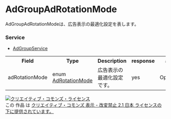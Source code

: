 # AdGroupAdRotationMode
AdGroupAdRotationModeは、広告表示の最適化設定を表します。
 
### Service
+ [AdGroupService](../services/AdGroupService.md)
 
<table>
 <tr>
  <th>Field</th>
  <th>Type</th>
  <th>Description</th>
  <th>response</th>
  <th>add</th>
  <th>set</th>
  <th>remove</th>
 </tr>
  <tr>
  <td>adRotationMode</td>
  <td>enum <a href="./AdRotationMode.md">AdRotationMode</a></td>
  <td>広告表示の最適化設定です。</td>
  <td>yes</td>
  <td>Optional</td>
  <td>Optional</td>
  <td>Ignore</td>
 </tr>
 </table>
  
<a rel="license" href="http://creativecommons.org/licenses/by-nd/2.1/jp/"><img alt="クリエイティブ・コモンズ・ライセンス" style="border-width:0" src="https://i.creativecommons.org/l/by-nd/2.1/jp/88x31.png" /></a><br />この 作品 は <a rel="license" href="http://creativecommons.org/licenses/by-nd/2.1/jp/">クリエイティブ・コモンズ 表示 - 改変禁止 2.1 日本 ライセンスの下に提供されています。</a>
